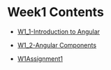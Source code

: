 # Week1 Contents

* [W1\_1-Introduction to Angular](front-end-javascript-frameworks-angular/week1/w1-introduction-to-angular.md)

* [W1\_2-Angular Components](front-end-javascript-frameworks-angular/week1/w12-angular-components.md)

* [W1Assignment1](front-end-javascript-frameworks-angular/week1/w1assignment1.md)



